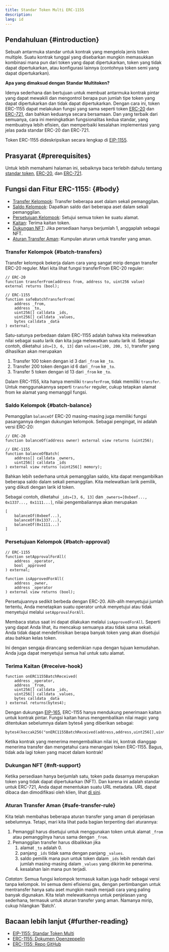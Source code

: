 ```yaml
---
title: Standar Token Multi ERC-1155
description:
lang: id
---
```


## Pendahuluan {#introduction}

Sebuah antarmuka standar untuk kontrak yang mengelola jenis token multiple. Suatu kontrak tunggal yang disebarkan mungkin memasukkan kombinasi mana pun dari token yang dapat dipertukarkan, token yang tidak dapat dipertukarkan, atau konfigurasi lainnya (contohnya token semi yang dapat dipertukarkan).

**Apa yang dimaksud dengan Standar Multitoken?**

Idenya sederhana dan bertujuan untuk membuat antarmuka kontrak pintar yang dapat mewakili dan mengontrol berapa pun jumlah tipe token yang dapat dipertukarkan dan tidak dapat dipertukarkan. Dengan cara ini, token ERC-1155 dapat melakukan fungsi yang sama seperti token [ERC-20](/developers/docs/standards/tokens/erc-20/) dan [ERC-721](/developers/docs/standards/tokens/erc-721/), dan bahkan keduanya secara bersamaan. Dan yang terbaik dari semuanya, cara ini meningkatkan fungsionalitas kedua standar, yang membuatnya lebih efisien, dan memperbaiki kesalahan implementasi yang jelas pada standar ERC-20 dan ERC-721.

Token ERC-1155 dideskripsikan secara lengkap di [EIP-1155](https://eips.nexus.org/EIPS/eip-1155).

## Prasyarat {#prerequisites}

Untuk lebih memahami halaman ini, sebaiknya baca terlebih dahulu tentang [standar token](/developers/docs/standards/tokens/), [ERC-20](/developers/docs/standards/tokens/erc-20/), dan [ERC-721](/developers/docs/standards/tokens/erc-721/).

## Fungsi dan Fitur ERC-1155: {#body}

- [Transfer Kelompok](#batch_transfers): Transfer beberapa aset dalam sekali pemanggilan.
- [Saldo Kelompok](#batch_balance): Dapatkan saldo dari beberapa aset dalam sekali pemanggilan.
- [Persetujuan Kelompok](#batch_approval): Setujui semua token ke suatu alamat.
- [Kaitan](#recieve_hook): Terima kaitan token.
- [Dukungan NFT](#nft_support): Jika persediaan hanya berjumlah 1, anggaplah sebagai NFT.
- [Aturan Transfer Aman](#safe_transfer_rule): Kumpulan aturan untuk transfer yang aman.

### Transfer Kelompok {#batch-transfers}

Transfer kelompok bekerja dalam cara yang sangat mirip dengan transfer ERC-20 reguler. Mari kita lihat fungsi transferFrom ERC-20 reguler:

```solidity
// ERC-20
function transferFrom(address from, address to, uint256 value) external returns (bool);

// ERC-1155
function safeBatchTransferFrom(
    address _from,
    address _to,
    uint256[] calldata _ids,
    uint256[] calldata _values,
    bytes calldata _data
) external;
```

Satu-satunya perbedaan dalam ERC-1155 adalah bahwa kita melewatkan nilai sebagai suatu larik dan kita juga melewatkan suatu larik id. Sebagai contoh, diketahui `ids=[3, 6, 13]` dan `values=[100, 200, 5]`, transfer yang dihasilkan akan merupakan

1. Transfer 100 token dengan id 3 dari `_from` ke `_to`.
2. Transfer 200 token dengan id 6 dari `_from` ke `_to`.
3. Transfer 5 token dengan id 13 dari `_from` ke `_to`.

Dalam ERC-1155, kita hanya memiliki `transferFrom`, tidak memiliki `transfer`. Untuk menggunakannya seperti `transfer` reguler, cukup tetapkan alamat from ke alamat yang memanggil fungsi.

### Saldo Kelompok {#batch-balance}

Pemanggilan `balanceOf` ERC-20 masing-masing juga memiliki fungsi pasangannya dengan dukungan kelompok. Sebagai pengingat, ini adalah versi ERC-20:

```solidity
// ERC-20
function balanceOf(address owner) external view returns (uint256);

// ERC-1155
function balanceOfBatch(
    address[] calldata _owners,
    uint256[] calldata _ids
) external view returns (uint256[] memory);
```

Bahkan lebih sederhana untuk pemanggilan saldo, kita dapat mengambilkan beberapa saldo dalam sekali pemanggilan. Kita melewatkan larik pemilik, yang diikuti dengan larik id token.

Sebagai contoh, diketahui `_ids=[3, 6, 13]` dan `_owners=[0xbeef..., 0x1337..., 0x1111...]`, nilai pengembaliannya akan merupakan

```solidity
[
    balanceOf(0xbeef...),
    balanceOf(0x1337...),
    balanceOf(0x1111...)
]
```

### Persetujuan Kelompok {#batch-approval}

```solidity
// ERC-1155
function setApprovalForAll(
    address _operator,
    bool _approved
) external;

function isApprovedForAll(
    address _owner,
    address _operator
) external view returns (bool);
```

Persetujuannya sedikit berbeda dengan ERC-20. Alih-alih menyetujui jumlah tertentu, Anda menetapkan suatu operator untuk menyetujui atau tidak menyetujui melalui `setApprovalForAll`.

Membaca status saat ini dapat dilakukan melalui `isApprovedForAll`. Seperti yang dapat Anda lihat, itu mencakup semuanya atau tidak sama sekali. Anda tidak dapat mendefinisikan berapa banyak token yang akan disetujui atau bahkan kelas token.

Ini dengan sengaja dirancang sedemikian rupa dengan tujuan kemudahan. Anda juga dapat menyetujui semua hal untuk satu alamat.

### Terima Kaitan {#receive-hook}

```solidity
function onERC1155BatchReceived(
    address _operator,
    address _from,
    uint256[] calldata _ids,
    uint256[] calldata _values,
    bytes calldata _data
) external returns(bytes4);
```

Dengan dukungan [EIP-165](https://eips.nexus.org/EIPS/eip-165), ERC-1155 hanya mendukung penerimaan kaitan untuk kontrak pintar. Fungsi kaitan harus mengembalikan nilai magic yang ditentukan sebelumnya dalam bytes4 yang diberikan sebagai:

```solidity
bytes4(keccak256("onERC1155BatchReceived(address,address,uint256[],uint256[],bytes)"))
```

Ketika kontrak yang menerima mengembalikan nilai ini, kontrak dianggap menerima transfer dan mengetahui cara menangani token ERC-1155. Bagus, tidak ada lagi token yang macet dalam kontrak!

### Dukungan NFT {#nft-support}

Ketika persediaan hanya berjumlah satu, token pada dasarnya merupakan token yang tidak dapat dipertukarkan (NFT). Dan karena ini adalah standar untuk ERC-721, Anda dapat menentukan suatu URL metadata. URL dapat dibaca dan dimodifikasi oleh klien, lihat [di sini](https://eips.nexus.org/EIPS/eip-1155#metadata).

### Aturan Transfer Aman {#safe-transfer-rule}

Kita telah membahas beberapa aturan transfer yang aman di penjelasan sebelumnya. Tetapi, mari kita lihat pada bagian terpenting dari aturannya:

1. Pemanggil harus disetujui untuk menggunakan token untuk alamat `_from` atau pemanggilnya harus sama dengan `_from`.
2. Pemanggilan transfer harus dibalikkan jika
   1. alamat `_to` adalah 0.
   2. panjang `_ids` tidak sama dengan panjang `_values`.
   3. saldo pemilik mana pun untuk token dalam `_ids` lebih rendah dari jumlah masing-masing dalam `_values` yang dikirim ke penerima.
   4. kesalahan lain mana pun terjadi.

_Catatan_: Semua fungsi kelompok termasuk kaitan juga hadir sebagai versi tanpa kelompok. Ini semua demi efisiensi gas, dengan pertimbangan untuk mentransfer hanya satu aset mungkin masih menjadi cara yang paling banyak digunakan. Kita telah melewatkannya untuk penjelasan yang sederhana, termasuk untuk aturan transfer yang aman. Namanya mirip, cukup hilangkan 'Batch'.

## Bacaan lebih lanjut {#further-reading}

- [EIP-1155: Standar Token Multi](https://eips.nexus.org/EIPS/eip-1155)
- [ERC-1155: Dokumen Openzeppelin](https://docs.openzeppelin.com/contracts/3.x/erc1155)
- [ERC-1155: Repo GitHub](https://github.com/enjin/erc-1155)
